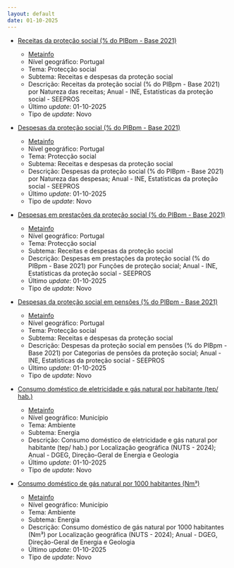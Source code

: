 ```yaml
---
layout: default
date: 01-10-2025
---
```

* [Receitas da proteção social (% do PIBpm - Base 2021)](https://www.ine.pt/xportal/xmain?xpid=INE&xpgid=ine_indicadores&indOcorrCod=0014561&contexto=bd&selTab=tab2)
  * [Metainfo](https://www.ine.pt/bddXplorer/htdocs/minfo.jsp?var_cd=0014561&lingua=PT)
  * Nível geográfico: Portugal
  * Tema: Protecção social
  * Subtema: Receitas e despesas da proteção social
  * Descrição: Receitas da proteção social (% do PIBpm - Base 2021) por Natureza das receitas; Anual - INE, Estatísticas da proteção social - SEEPROS
  * Último _update_: 01-10-2025
  * Tipo de _update_: Novo

* [Despesas da proteção social (% do PIBpm - Base 2021)](https://www.ine.pt/xportal/xmain?xpid=INE&xpgid=ine_indicadores&indOcorrCod=0014562&contexto=bd&selTab=tab2)
  * [Metainfo](https://www.ine.pt/bddXplorer/htdocs/minfo.jsp?var_cd=0014562&lingua=PT)
  * Nível geográfico: Portugal
  * Tema: Protecção social
  * Subtema: Receitas e despesas da proteção social
  * Descrição: Despesas da proteção social (% do PIBpm - Base 2021) por Natureza das despesas; Anual - INE, Estatísticas da proteção social - SEEPROS
  * Último _update_: 01-10-2025
  * Tipo de _update_: Novo

* [Despesas em prestações da proteção social (% do PIBpm - Base 2021)](https://www.ine.pt/xportal/xmain?xpid=INE&xpgid=ine_indicadores&indOcorrCod=0014563&contexto=bd&selTab=tab2)
  * [Metainfo](https://www.ine.pt/bddXplorer/htdocs/minfo.jsp?var_cd=0014563&lingua=PT)
  * Nível geográfico: Portugal
  * Tema: Protecção social
  * Subtema: Receitas e despesas da proteção social
  * Descrição: Despesas em prestações da proteção social (% do PIBpm - Base 2021) por Funções de proteção social; Anual - INE, Estatísticas da proteção social - SEEPROS
  * Último _update_: 01-10-2025
  * Tipo de _update_: Novo

* [Despesas da proteção social em pensões (% do PIBpm - Base 2021)](https://www.ine.pt/xportal/xmain?xpid=INE&xpgid=ine_indicadores&indOcorrCod=0014564&contexto=bd&selTab=tab2)
  * [Metainfo](https://www.ine.pt/bddXplorer/htdocs/minfo.jsp?var_cd=0014564&lingua=PT)
  * Nível geográfico: Portugal
  * Tema: Protecção social
  * Subtema: Receitas e despesas da proteção social
  * Descrição: Despesas da proteção social em pensões (% do PIBpm - Base 2021) por Categorias de pensões da proteção social; Anual - INE, Estatísticas da proteção social - SEEPROS
  * Último _update_: 01-10-2025
  * Tipo de _update_: Novo

* [Consumo doméstico de eletricidade e gás natural por habitante (tep/ hab.)](https://www.ine.pt/xportal/xmain?xpid=INE&xpgid=ine_indicadores&indOcorrCod=0014565&contexto=bd&selTab=tab2)
  * [Metainfo](https://www.ine.pt/bddXplorer/htdocs/minfo.jsp?var_cd=0014565&lingua=PT)
  * Nível geográfico: Município
  * Tema: Ambiente
  * Subtema: Energia
  * Descrição: Consumo doméstico de eletricidade e gás natural por habitante (tep/ hab.) por Localização geográfica (NUTS - 2024); Anual - DGEG, Direção-Geral de Energia e Geologia
  * Último _update_: 01-10-2025
  * Tipo de _update_: Novo

* [Consumo doméstico de gás natural por 1000 habitantes (Nm³)](https://www.ine.pt/xportal/xmain?xpid=INE&xpgid=ine_indicadores&indOcorrCod=0014566&contexto=bd&selTab=tab2)
  * [Metainfo](https://www.ine.pt/bddXplorer/htdocs/minfo.jsp?var_cd=0014566&lingua=PT)
  * Nível geográfico: Município
  * Tema: Ambiente
  * Subtema: Energia
  * Descrição: Consumo doméstico de gás natural por 1000 habitantes (Nm³) por Localização geográfica (NUTS - 2024); Anual - DGEG, Direção-Geral de Energia e Geologia
  * Último _update_: 01-10-2025
  * Tipo de _update_: Novo

